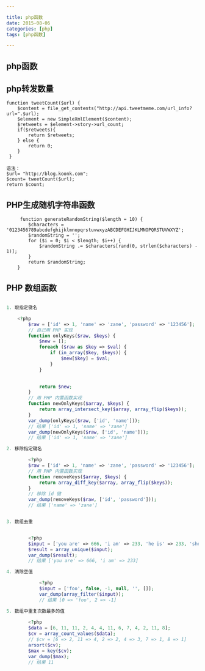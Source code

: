 ```yaml
---

title: php函数
date: 2015-08-06
categories: [php]
tags: [php函数]

---
```






## php函数







## php转发数量 ##

	function tweetCount($url) {
	    $content = file_get_contents("http://api.tweetmeme.com/url_info?url=".$url);
	    $element = new SimpleXmlElement($content);
	    $retweets = $element->story->url_count;
	    if($retweets){
	        return $retweets;
	    } else {
	        return 0;
	    }
	 }
	
	语法：
	$url= "http://blog.koonk.com";
	$count= tweetCount($url);
	return $count;


## PHP生成随机字符串函数 ##
		 function generateRandomString($length = 10) {
		    $characters = '0123456789abcdefghijklmnopqrstuvwxyzABCDEFGHIJKLMNOPQRSTUVWXYZ';
		    $randomString = '';
		    for ($i = 0; $i < $length; $i++) {
		        $randomString .= $characters[rand(0, strlen($characters) - 1)];
		    }
		    return $randomString;
		}


## PHP 数组函数 ##

```php

1. 取指定键名

    <?php
    	$raw = ['id' => 1, 'name' => 'zane', 'password' => '123456'];
    	// 自己用 PHP 实现
    	function onlyKeys($raw, $keys) {
    	    $new = [];
    	    foreach ($raw as $key => $val) {
    	        if (in_array($key, $keys)) {
    	            $new[$key] = $val;
    	        }
    	    }
    	    

    	    return $new;
    	}
    	// 用 PHP 内置函数实现
    	function newOnlyKeys($array, $keys) {
    	    return array_intersect_key($array, array_flip($keys));
    	}
    	var_dump(onlyKeys($raw, ['id', 'name']));
    	// 结果 ['id' => 1, 'name' => 'zane']
    	var_dump(newOnlyKeys($raw, ['id', 'name']));
    	// 结果 ['id' => 1, 'name' => 'zane']

2. 移除指定键名

		<?php
		$raw = ['id' => 1, 'name' => 'zane', 'password' => '123456'];
		// 用 PHP 内置函数实现
		function removeKeys($array, $keys) {
		    return array_diff_key($array, array_flip($keys));
		}
		// 移除 id 键
		var_dump(removeKeys($raw, ['id', 'password']));
		// 结果 ['name' => 'zane']


3. 数组去重


		<?php
		$input = ['you are' => 666, 'i am' => 233, 'he is' => 233, 'she is' => 666];
		$result = array_unique($input);
		var_dump($result);
		// 结果 ['you are' => 666, 'i am' => 233]

4. 清除空值

			<?php
			$input = ['foo', false, -1, null, '', []];
			var_dump(array_filter($input));
			// 结果 [0 => 'foo', 2 => -1]

5. 数组中重复次数最多的值
	
		<?php
		$data = [6, 11, 11, 2, 4, 4, 11, 6, 7, 4, 2, 11, 8];
		$cv = array_count_values($data);
		// $cv = [6 => 2, 11 => 4, 2 => 2, 4 => 3, 7 => 1, 8 => 1]
		arsort($cv);
		$max = key($cv);
		var_dump($max);
		// 结果 11


```

